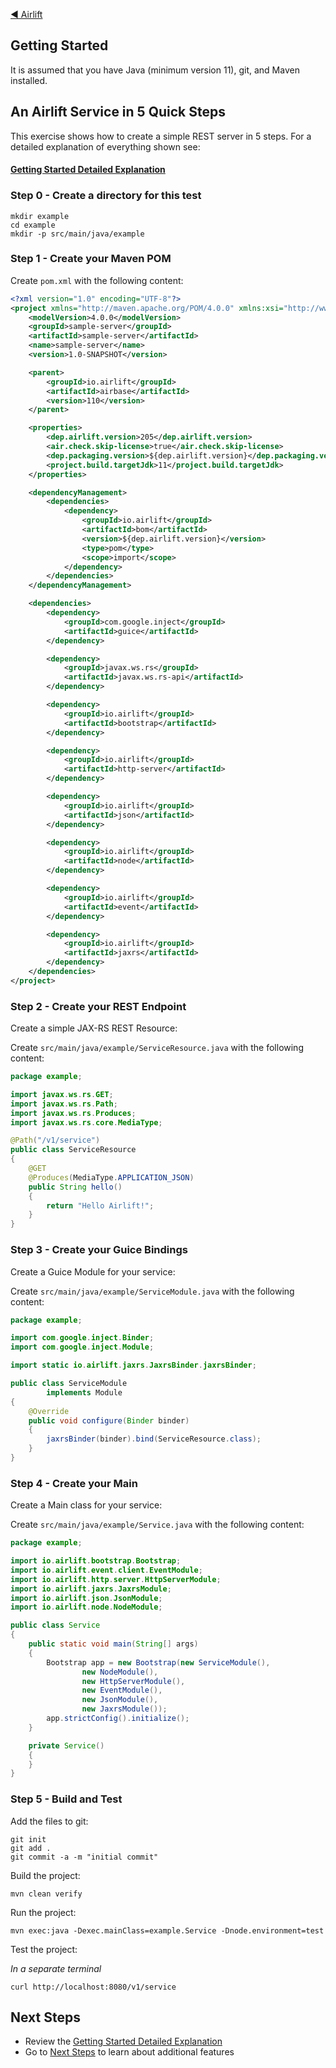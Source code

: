 [◀︎ Airlift](../README.md)

## Getting Started

It is assumed that you have Java (minimum version 11), git, and Maven installed. 

## An Airlift Service in 5 Quick Steps

This exercise shows how to create a simple REST server in 5 steps. For a detailed
explanation of everything shown see: 

#### [Getting Started Detailed Explanation](getting_started_explanation.md)

### Step 0 - Create a directory for this test

```
mkdir example
cd example
mkdir -p src/main/java/example
```

### Step 1 - Create your Maven POM

Create `pom.xml` with the following content:

```xml
<?xml version="1.0" encoding="UTF-8"?>
<project xmlns="http://maven.apache.org/POM/4.0.0" xmlns:xsi="http://www.w3.org/2001/XMLSchema-instance" xsi:schemaLocation="http://maven.apache.org/POM/4.0.0 http://maven.apache.org/xsd/maven-4.0.0.xsd">
    <modelVersion>4.0.0</modelVersion>
    <groupId>sample-server</groupId>
    <artifactId>sample-server</artifactId>
    <name>sample-server</name>
    <version>1.0-SNAPSHOT</version>

    <parent>
        <groupId>io.airlift</groupId>
        <artifactId>airbase</artifactId>
        <version>110</version>
    </parent>

    <properties>
        <dep.airlift.version>205</dep.airlift.version>
        <air.check.skip-license>true</air.check.skip-license>
        <dep.packaging.version>${dep.airlift.version}</dep.packaging.version>
        <project.build.targetJdk>11</project.build.targetJdk>
    </properties>

    <dependencyManagement>
        <dependencies>
            <dependency>
                <groupId>io.airlift</groupId>
                <artifactId>bom</artifactId>
                <version>${dep.airlift.version}</version>
                <type>pom</type>
                <scope>import</scope>
            </dependency>
        </dependencies>
    </dependencyManagement>

    <dependencies>
        <dependency>
            <groupId>com.google.inject</groupId>
            <artifactId>guice</artifactId>
        </dependency>

        <dependency>
            <groupId>javax.ws.rs</groupId>
            <artifactId>javax.ws.rs-api</artifactId>
        </dependency>

        <dependency>
            <groupId>io.airlift</groupId>
            <artifactId>bootstrap</artifactId>
        </dependency>

        <dependency>
            <groupId>io.airlift</groupId>
            <artifactId>http-server</artifactId>
        </dependency>

        <dependency>
            <groupId>io.airlift</groupId>
            <artifactId>json</artifactId>
        </dependency>

        <dependency>
            <groupId>io.airlift</groupId>
            <artifactId>node</artifactId>
        </dependency>

        <dependency>
            <groupId>io.airlift</groupId>
            <artifactId>event</artifactId>
        </dependency>

        <dependency>
            <groupId>io.airlift</groupId>
            <artifactId>jaxrs</artifactId>
        </dependency>
    </dependencies>
</project>
```

### Step 2 - Create your REST Endpoint

Create a simple JAX-RS REST Resource:

Create `src/main/java/example/ServiceResource.java` with the following content:

```java
package example;

import javax.ws.rs.GET;
import javax.ws.rs.Path;
import javax.ws.rs.Produces;
import javax.ws.rs.core.MediaType;

@Path("/v1/service")
public class ServiceResource
{
    @GET
    @Produces(MediaType.APPLICATION_JSON)
    public String hello()
    {
        return "Hello Airlift!";
    }
}
```

### Step 3 - Create your Guice Bindings

Create a Guice Module for your service:

Create `src/main/java/example/ServiceModule.java` with the following content:

```java
package example;

import com.google.inject.Binder;
import com.google.inject.Module;

import static io.airlift.jaxrs.JaxrsBinder.jaxrsBinder;

public class ServiceModule
        implements Module
{
    @Override
    public void configure(Binder binder)
    {
        jaxrsBinder(binder).bind(ServiceResource.class);
    }
}
```

### Step 4 - Create your Main 

Create a Main class for your service:

Create `src/main/java/example/Service.java` with the following content:

```java
package example;

import io.airlift.bootstrap.Bootstrap;
import io.airlift.event.client.EventModule;
import io.airlift.http.server.HttpServerModule;
import io.airlift.jaxrs.JaxrsModule;
import io.airlift.json.JsonModule;
import io.airlift.node.NodeModule;

public class Service
{
    public static void main(String[] args)
    {
        Bootstrap app = new Bootstrap(new ServiceModule(),
                new NodeModule(),
                new HttpServerModule(),
                new EventModule(),
                new JsonModule(),
                new JaxrsModule());
        app.strictConfig().initialize();
    }

    private Service()
    {
    }
}
```

### Step 5 - Build and Test

Add the files to git:

```
git init
git add .
git commit -a -m "initial commit"
```

Build the project:

```
mvn clean verify
```

Run the project:

```
mvn exec:java -Dexec.mainClass=example.Service -Dnode.environment=test
```

Test the project:

_In a separate terminal_

```
curl http://localhost:8080/v1/service
```

## Next Steps

- Review the [Getting Started Detailed Explanation](getting_started_explanation.md)
- Go to [Next Steps](next_steps.md) to learn about additional features
